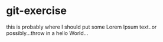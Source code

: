 # git-exercise

this is probably where I should put some Lorem Ipsum text..or possibly...throw in a hello World...